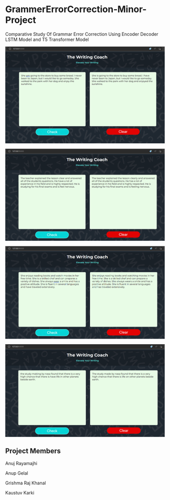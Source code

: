 # GrammerErrorCorrection-Minor-Project

Comparative Study Of Grammar Error Correction Using
Encoder Decoder LSTM Model and T5 Transformer Model

![Output 1](Outputs/Output_1.png)


![Output 2](Outputs/Output_2.png)


![Output 3](Outputs/Output_3.png)


![Output 5](Outputs/Output_5.png)

## Project Members

Anuj Rayamajhi

Anup Gelal

Grishma Raj Khanal

Kaustuv Karki
